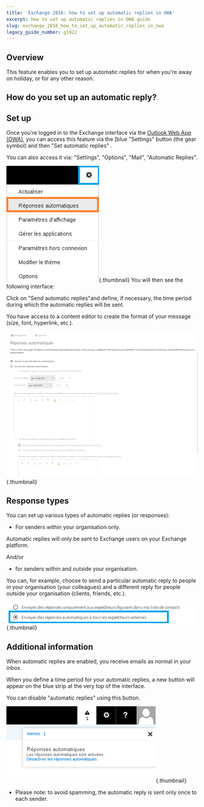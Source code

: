 ```yaml
---
title: 'Exchange 2016: how to set up automatic replies in OWA'
excerpt: how to set up automatic replies in OWA guide
slug: exchange_2016_how_to_set_up_automatic_replies_in_owa
legacy_guide_number: g1922
---
```



## Overview
This feature enables you to set up automatic replies for when you're away on holiday, or for any other reason.


## How do you set up an automatic reply?

## Set up
Once you're logged in to the Exchange interface via the [Outlook Web App (OWA)](https://ex.mail.ovh.net/owa/), you can access this feature via the [blue "Settings"  button (the gear symbol) and then  "Set automatic replies" .

You can also access it via: "Settings", "Options", "Mail", "Automatic Replies".

![](images/img_2946.jpg){.thumbnail}
You will then see the following interface:

Click on "Send automatic replies"and define, if necessary, the time period during which the automatic replies will be sent.

You have access to a content editor to create the format of your message (size, font, hyperlink, etc.).

![](images/img_2947.jpg){.thumbnail}

## Response types
You can set up various types of automatic replies (or responses):


- For senders within your organisation only.


Automatic replies will only be sent to Exchange users on your Exchange platform.

And/or


- for senders within and outside your organisation.


You can, for example, choose to send a particular automatic reply to people in your organisation (your colleagues) and a different reply for people outside your organisation (clients, friends, etc.).

![](images/img_2948.jpg){.thumbnail}


## Additional information
When automatic replies are enabled, you receive emails as normal in your inbox.

When you define a time period for your automatic replies, a new button will appear on the blue strip at the very top of the interface.

You can disable  "automatic replies"  using this button.

![](images/img_2949.jpg){.thumbnail}

- Please note: to avoid spamming, the automatic reply is sent only once to each sender.



